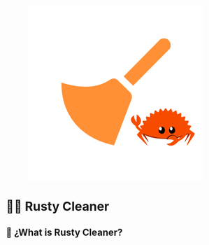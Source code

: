 <p align="center">
  <img src= "https://github.com/DevCheckOG/Rusty-Cleaner/blob/main/src/assets/icon.png" alt= "logo" style= "width: 400px; height: 400px;"> </img>
</p>

# 🧹🦀 Rusty Cleaner 

## 🧩 ¿What is Rusty Cleaner?
